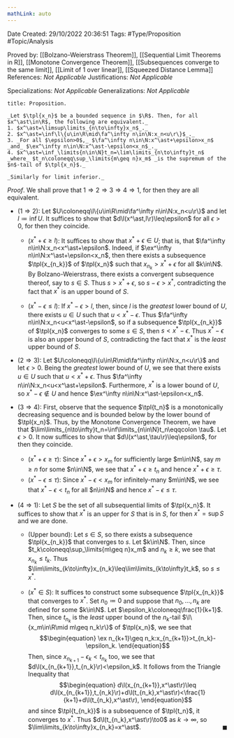 ```yaml
---
mathLink: auto
---
```


<div class="topSpace"></div>

Date Created: 29/10/2022 20:36:51
Tags: #Type/Proposition #Topic/Analysis

Proved by: [[Bolzano-Weierstrass Theorem]], [[Sequential Limit Theorems in R]], [[Monotone Convergence Theorem]], [[Subsequences converge to the same limit]], [[Limit of 1 over linear]], [[Squeezed Distance Lemma]]
References: _Not Applicable_
Justifications: _Not Applicable_

Specializations: _Not Applicable_
Generalizations: _Not Applicable_

``` ad-Proposition
title: Proposition.

_Let $\tpl{x_n}$ be a bounded sequence in $\R$. Then, for all $x^\ast\in\R$, the following are equivalent._
1. $x^\ast=\limsup\limits_{n\to\infty}x_n$_._
2. $x^\ast=\inf\l\{u\in\R\mid\fa^\infty n\in\N:x_n<u\r\}$_._
3. _For all $\epsilon>0$,_ $\fa^\infty n\in\N:x^\ast+\epsilon>x_n$ _and_ $\ex^\infty n\in\N:x^\ast-\epsilon<x_n$_._
4. $x^\ast=\inf_\limits{n\in\N}t_n=\lim\limits_{n\to\infty}t_n$ _where_ $t_n\coloneqq\sup_\limits{m\geq n}x_m$ _is the supremum of the $n$-tail of $\tpl{x_n}$._

_Similarly for limit inferior._

```

_Proof_. We shall prove that $1\Rightarrow2\Rightarrow3\Rightarrow4\Rightarrow1$, for then they are all equivalent.
* ($1\Rightarrow2$): Let $U\coloneqq\l\{u\in\R\mid\fa^\infty n\in\N:x_n<u\r\}$ and let $l\coloneqq\inf U$. It suffices to show that $d\l(x^\ast,l\r)\leq\epsilon$ for all $\epsilon>0$, for then they coincide.
    * ($x^\ast+\epsilon\geq l$): It suffices to show that $x^\ast+\epsilon\in U$; that is, that $\fa^\infty n\in\N:x_n<x^\ast+\epsilon$. Indeed, if $\ex^\infty n\in\N:x^\ast+\epsilon<x_n$, then there exists a subsequence $\tpl{x_{n_k}}$ of $\tpl{x_n}$ such that $x_{n_k}>x^\ast+\epsilon$ for all $k\in\N$. By Bolzano-Weierstrass, there exists a convergent subsequence thereof, say to $s\in S$. Thus $s>x^\ast+\epsilon$, so $s-\epsilon>x^\ast$, contradicting the fact that $x^\ast$ is an upper bound of $S$.

    * ($x^\ast-\epsilon\leq l$): If $x^\ast-\epsilon>l$, then, since $l$ is the _greatest_ lower bound of $U$, there exists $u\in U$ such that $u<x^\ast-\epsilon$. Thus $\fa^\infty n\in\N:x_n<u<x^\ast-\epsilon$, so if a subsequence $\tpl{x_{n_k}}$ of $\tpl{x_n}$ converges to some $s\in S$, then $s<x^\ast-\epsilon$. Thus $x^\ast-\epsilon$ is also an upper bound of $S$, contradicting the fact that $x^\ast$ is the _least_ upper bound of $S$.

* ($2\Rightarrow3$): Let $U\coloneqq\l\{u\in\R\mid\fa^\infty n\in\N:x_n<u\r\}$ and let $\epsilon>0$. Being the _greatest_ lower bound of $U$, we see that there exists $u\in U$ such that $u<x^\ast+\epsilon$. Thus $\fa^\infty n\in\N:x_n<u<x^\ast+\epsilon$. Furthermore, $x^\ast$ is a lower bound of $U$, so $x^\ast-\epsilon\not\in U$ and hence $\ex^\infty n\in\N:x^\ast-\epsilon<x_n$.
* ($3\Rightarrow4$): First, observe that the sequence $\tpl{t_n}$ is a monotonically decreasing sequence and is bounded below by the lower bound of $\tpl{x_n}$. Thus, by the Monotone Convergence Theorem, we have that $\lim\limits_{n\to\infty}t_n=\inf\limits_{n\in\N}t_n\eqqcolon \tau$. Let $\epsilon>0$. It now suffices to show that $d\l(x^\ast,\tau\r)\leq\epsilon$, for then they coincide.
    * ($x^\ast+\epsilon\geq\tau$): Since $x^\ast+\epsilon>x_m$ for sufficiently large $m\in\N$, say $m\geq n$ for some $n\in\N$, we see that $x^\ast+\epsilon\geq t_n$ and hence $x^\ast+\epsilon\geq\tau$.
    * ($x^\ast-\epsilon\leq\tau$): Since $x^\ast-\epsilon<x_m$ for infinitely-many $m\in\N$, we see that $x^\ast-\epsilon<t_n$ for all $n\in\N$ and hence $x^\ast-\epsilon\leq\tau$.
* ($4\Rightarrow1$): Let $S$ be the set of all subsequential limits of $\tpl{x_n}$. It suffices to show that $x^\ast$ is an upper for $S$ that is in $S$, for then $x^\ast=\sup S$ and we are done.
    * (Upper bound): Let $s\in S$, so there exists a subsequence $\tpl{x_{n_k}}$ that converges to $s$. Let $k\in\N$. Then, since $t_k\coloneqq\sup_\limits{m\geq n}x_m$ and $n_k\geq k$, we see that $x_{n_k}\leq t_k$. Thus $\lim\limits_{k\to\infty}x_{n_k}\leq\lim\limits_{k\to\infty}t_k$, so $s\leq x^\ast$.

    * ($x^\ast\in S$): It suffices to construct some subsequence $\tpl{x_{n_k}}$ that converges to $x^\ast$. Set $n_0\coloneqq0$ and suppose that $n_0,\dots,n_k$ are defined for some $k\in\N$. Let $\epsilon_k\coloneqq\frac{1}{k+1}$. Then, since $t_{n_k}$ is the _least_ upper bound of the $n_k$-tail $\l\{x_m\in\R\mid m\geq n_k\r\}$ of $\tpl{x_n}$, we see that
    $$\begin{equation}
        \ex n_{k+1}\geq n_k:x_{n_{k+1}}>t_{n_k}-\epsilon_k.
    \end{equation}$$
    Then, since $x_{n_{k+1}}-\epsilon_k<t_{n_k}$ too, we see that $d\l(x_{n_{k+1}},t_{n_k}\r)<\epsilon_k$. It follows from the Triangle Inequality that
    $$\begin{equation}
        d\l(x_{n_{k+1}},x^\ast\r)\leq d\l(x_{n_{k+1}},t_{n_k}\r)+d\l(t_{n_k},x^\ast\r)<\frac{1}{k+1}+d\l(t_{n_k},x^\ast\r),
    \end{equation}$$
    and since $\tpl{t_{n_k}}$ is a subsequence of $\tpl{t_n}$, it converges to $x^\ast$. Thus $d\l(t_{n_k},x^\ast\r)\to0$ as $k\to\infty$, so $\lim\limits_{k\to\infty}x_{n_k}=x^\ast$.<span style="float:right;">$\blacksquare$</span>
